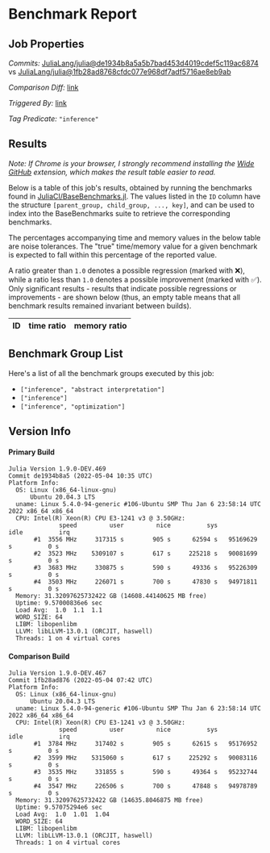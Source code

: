 # Benchmark Report

## Job Properties

*Commits:* [JuliaLang/julia@de1934b8a5a5b7bad453d4019cdef5c119ac6874](https://github.com/JuliaLang/julia/commit/de1934b8a5a5b7bad453d4019cdef5c119ac6874) vs [JuliaLang/julia@1fb28ad8768cfdc077e968df7adf5716ae8eb9ab](https://github.com/JuliaLang/julia/commit/1fb28ad8768cfdc077e968df7adf5716ae8eb9ab)

*Comparison Diff:* [link](https://github.com/JuliaLang/julia/compare/1fb28ad8768cfdc077e968df7adf5716ae8eb9ab..de1934b8a5a5b7bad453d4019cdef5c119ac6874)

*Triggered By:* [link](https://github.com/JuliaLang/julia/pull/45180#issuecomment-1117164476)

*Tag Predicate:* `"inference"`

## Results

*Note: If Chrome is your browser, I strongly recommend installing the [Wide GitHub](https://chrome.google.com/webstore/detail/wide-github/kaalofacklcidaampbokdplbklpeldpj?hl=en)
extension, which makes the result table easier to read.*

Below is a table of this job's results, obtained by running the benchmarks found in
[JuliaCI/BaseBenchmarks.jl](https://github.com/JuliaCI/BaseBenchmarks.jl). The values
listed in the `ID` column have the structure `[parent_group, child_group, ..., key]`,
and can be used to index into the BaseBenchmarks suite to retrieve the corresponding
benchmarks.

The percentages accompanying time and memory values in the below table are noise tolerances. The "true"
time/memory value for a given benchmark is expected to fall within this percentage of the reported value.

A ratio greater than `1.0` denotes a possible regression (marked with :x:), while a ratio less
than `1.0` denotes a possible improvement (marked with :white_check_mark:). Only significant results - results
that indicate possible regressions or improvements - are shown below (thus, an empty table means that all
benchmark results remained invariant between builds).

| ID | time ratio | memory ratio |
|----|------------|--------------|

## Benchmark Group List

Here's a list of all the benchmark groups executed by this job:

- `["inference", "abstract interpretation"]`
- `["inference"]`
- `["inference", "optimization"]`

## Version Info

#### Primary Build

```
Julia Version 1.9.0-DEV.469
Commit de1934b8a5 (2022-05-04 10:35 UTC)
Platform Info:
  OS: Linux (x86_64-linux-gnu)
      Ubuntu 20.04.3 LTS
  uname: Linux 5.4.0-94-generic #106-Ubuntu SMP Thu Jan 6 23:58:14 UTC 2022 x86_64 x86_64
  CPU: Intel(R) Xeon(R) CPU E3-1241 v3 @ 3.50GHz: 
              speed         user         nice          sys         idle          irq
       #1  3556 MHz     317315 s        905 s      62594 s   95169629 s          0 s
       #2  3523 MHz    5309107 s        617 s     225218 s   90081699 s          0 s
       #3  3683 MHz     330875 s        590 s      49336 s   95226309 s          0 s
       #4  3503 MHz     226071 s        700 s      47830 s   94971811 s          0 s
  Memory: 31.32097625732422 GB (14608.44140625 MB free)
  Uptime: 9.57000836e6 sec
  Load Avg:  1.0  1.1  1.1
  WORD_SIZE: 64
  LIBM: libopenlibm
  LLVM: libLLVM-13.0.1 (ORCJIT, haswell)
  Threads: 1 on 4 virtual cores

```

#### Comparison Build

```
Julia Version 1.9.0-DEV.467
Commit 1fb28ad876 (2022-05-04 07:42 UTC)
Platform Info:
  OS: Linux (x86_64-linux-gnu)
      Ubuntu 20.04.3 LTS
  uname: Linux 5.4.0-94-generic #106-Ubuntu SMP Thu Jan 6 23:58:14 UTC 2022 x86_64 x86_64
  CPU: Intel(R) Xeon(R) CPU E3-1241 v3 @ 3.50GHz: 
              speed         user         nice          sys         idle          irq
       #1  3784 MHz     317402 s        905 s      62615 s   95176952 s          0 s
       #2  3599 MHz    5315060 s        617 s     225292 s   90083116 s          0 s
       #3  3535 MHz     331855 s        590 s      49364 s   95232744 s          0 s
       #4  3547 MHz     226506 s        700 s      47848 s   94978789 s          0 s
  Memory: 31.32097625732422 GB (14635.8046875 MB free)
  Uptime: 9.57075294e6 sec
  Load Avg:  1.0  1.01  1.04
  WORD_SIZE: 64
  LIBM: libopenlibm
  LLVM: libLLVM-13.0.1 (ORCJIT, haswell)
  Threads: 1 on 4 virtual cores

```
